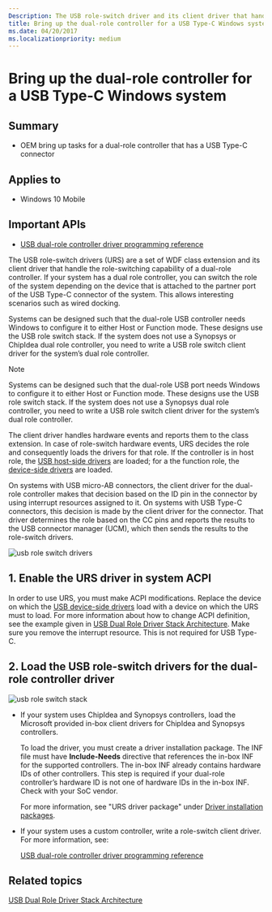 ```yaml
---
Description: The USB role-switch driver and its client driver that handle the role-switching capability of a dual-role controller.
title: Bring up the dual-role controller for a USB Type-C Windows system
ms.date: 04/20/2017
ms.localizationpriority: medium
---
```


# Bring up the dual-role controller for a USB Type-C Windows system

## Summary

- OEM bring up tasks for a dual-role controller that has a USB Type-C connector

## Applies to

- Windows 10 Mobile

## Important APIs

- [USB dual-role controller driver programming reference](https://docs.microsoft.com/previous-versions/windows/hardware/drivers/mt628026(v=vs.85))

The USB role-switch drivers (URS) are a set of WDF class extension and its client driver that handle the role-switching capability of a dual-role controller. If your system has a dual role controller, you can switch the role of the system depending on the device that is attached to the partner port of the USB Type-C connector of the system. This allows interesting scenarios such as wired docking.

Systems can be designed such that the dual-role USB controller needs Windows to configure it to either Host or Function mode. These designs use the USB role switch stack. If the system does not use a Synopsys or ChipIdea dual role controller, you need to write a USB role switch client driver for the system’s dual role controller.

>[!NOTE]
> Systems can be designed such that the dual-role USB port needs Windows to configure it to either Host or Function mode. These designs use the USB role switch stack. If the system does not use a Synopsys dual role controller, you need to write a USB role switch client driver for the system’s dual role controller.

The client driver handles hardware events and reports them to the class extension. In case of role-switch hardware events, URS decides the role and consequently loads the drivers for that role. If the controller is in host role, the [USB host-side drivers](usb-3-0-driver-stack-architecture.md) are loaded; for a the function role, the [device-side drivers](usb-device-side-drivers-in-windows.md) are loaded.

On systems with USB micro-AB connectors, the client driver for the dual-role controller makes that decision based on the ID pin in the connector by using interrupt resources assigned to it. On systems with USB Type-C connectors, this decision is made by the client driver for the connector. That driver determines the role based on the CC pins and reports the results to the USB connector manager (UCM), which then sends the results to the role-switch drivers.

![usb role switch drivers](images/urs.png)

## 1. Enable the URS driver in system ACPI

In order to use URS, you must make ACPI modifications. Replace the device on which the [USB device-side drivers](usb-device-side-drivers-in-windows.md) load with a device on which the URS must to load. For more information about how to change ACPI definition, see the example given in [USB Dual Role Driver Stack Architecture](usb-dual-role-driver-stack-architecture.md). Make sure you remove the interrupt resource. This is not required for USB Type-C.

## 2. Load the USB role-switch drivers for the dual-role controller driver

![usb role switch stack](images/urs.png)

- If your system uses ChipIdea and Synopsys controllers, load the Microsoft provided in-box client drivers for ChipIdea and Synopsys controllers.

    To load the driver, you must create a driver installation package. The INF file must have **Include-Needs** directive that references the in-box INF for the supported controllers. The in-box INF already contains hardware IDs of other controllers. This step is required if your dual-role controller’s hardware ID is not one of hardware IDs in the in-box INF. Check with your SoC vendor.

    For more information, see "URS driver package" under [Driver installation packages](usb-dual-role-driver-stack-architecture.md).

- If your system uses a custom controller, write a role-switch client driver. For more information, see:

    [USB dual-role controller driver programming reference](https://docs.microsoft.com/previous-versions/windows/hardware/drivers/mt628026(v=vs.85))

## Related topics

[USB Dual Role Driver Stack Architecture](usb-dual-role-driver-stack-architecture.md)  
